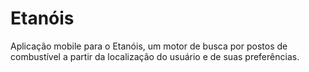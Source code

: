 # Etanóis

Aplicação mobile para o Etanóis, um motor de busca por postos de combustível a partir da localização do usuário e de suas preferências.